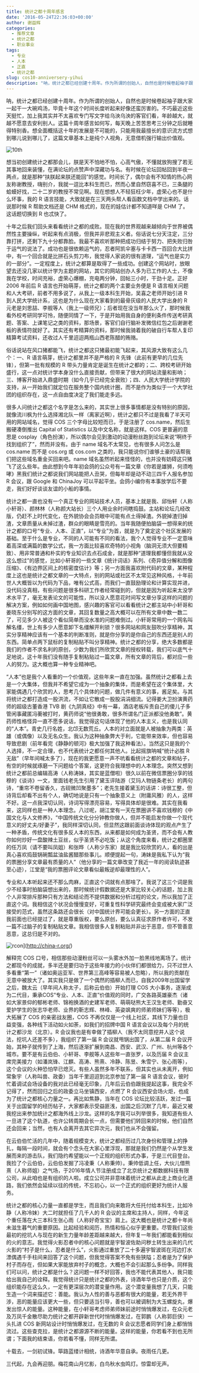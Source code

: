 ```yaml
---
title: 统计之都十周年感言
date: '2016-05-24T22:36:03+00:00'
author: 谢益辉
categories:
  - 推荐文章
  - 统计之都
  - 职业事业
tags:
  - 专业
  - 人本
  - 正直
  - 统计之都
slug: cos10-anniversery-yihui
description: "呐，统计之都已经创建十周年。作为所谓的创始人，自然也是时候卷起袖子跟大家一起干一大碗鸡汤，毕竟十年这个时间长度听起来好像还蛮厉害的。不巧最近这些天挺忙，加上我其实并不太喜欢专门写文字给乌泱乌泱的客官们看，年龄越大，就越不愿意去安利别人。这篇十周年感言如何写，每天晚上苦苦思考三分钟之后就睡得特别香。想全面概括这十年的发展是不可能的，只能用我最擅长的意识流方式想到哪儿说到哪儿了，这篇文章基本上是纯个人视角，无意借机强行输出价值观。"
---
```


呐，统计之都已经创建十周年。作为所谓的创始人，自然也是时候卷起袖子跟大家一起干一大碗鸡汤，毕竟十年这个时间长度听起来好像还蛮厉害的。不巧最近这些天挺忙，加上我其实并不太喜欢专门写文字给乌泱乌泱的客官们看，年龄越大，就越不愿意去安利别人。这篇十周年感言如何写，每天晚上苦苦思考三分钟之后就睡得特别香。想全面概括这十年的发展是不可能的，只能用我最擅长的意识流方式想到哪儿说到哪儿了，这篇文章基本上是纯个人视角，无意借机强行输出价值观。

![10th](https://cos.name/wp-content/uploads/2016/05/10th.jpg)

想当初创建统计之都那会儿，朕是天不怕地不怕，心高气傲，不懂就放狗搜了若无其事地回来装懂，在满论坛的点赞声中深藏功与名。有时候在论坛回帖回到半夜一两点，就是那种“扶朕起来朕还能回”的感觉。时间长了，偶尔会有不知情的热心网友称谢教授，嗨别介，我就一逗比本科生而已，然而心里自然窃喜不已，三条腿的蛤蟆好找，二十二岁的教授不常见啊。现在想想人不轻狂枉少年，虚荣心也不是什么坏事，我的 R 语言技能，大致就是在三天两头帮人看函数文档中学出来的。话说那时候 R 帮助文档还是 CHM 格式的，现在的娃估计都不知道咩是 CHM 了。这话题切换到 R 也忒快了。

十年之后我们回头来看看统计之都的成败。现在我的世界观越来越倾向于世界被偶然性主要操纵，听起来有点消极，但我并非悲观主义者。俗话说七分天注定，三分靠打拼，还剩下九十分都靠脸。我最不喜欢听那种把成功归结于努力、把失败归咎于运气的说法了。成功也是很依赖运气的，忍者阿凯伞塞与卡卡西一百回合大比拼中，有一个回合就是比拼石头剪刀布，我觉得人家说的很有道理，“运气也是实力的一部分”。一定程度上，统计之都算是取得了一些成功。创建这个网站时，放眼望去还没几家以统计学为主题的网站，其它的网站创办人多为已工作的人士，不像我在学校，时间充裕，虚荣心爆棚，充电两分钟，回帖三小时，干劲十足。正好 2006 年前后 R 语言也开始萌芽，统计之都的两个主要业务便是 R 语言相关问题和人大考研，前者不用多说了，从我上一级本科生开始，吴喜之老师开始引进 R 到人民大学统计系，这也是为什么现在大家看到的最骨灰级的人民大学出身的 R 元老是刘思喆、李舰等人（我上一级师兄）；后者现在没当年那么火了，那时候我看外校考研同学可怜，随便同情了一下，于是开始用我自身的便利条件传送考研真题、答案、上课笔记之类的资料，那场景，客官们自行脑补发微信红包之后谢谢老板的表情符就好了。其实还有考精算的资料，那时候我骑着我的破自行车帮人复印精算考试资料，还收过人千里迢迢两瓶山西老陈醋的贿赂。

俗话说站在风口猪都能飞，统计之都这只猪最初能飞起来，其风源大致有这么几个：一、R 语言萌芽，统计之都里并不是严格的 R 先锋（此前有更早的几位先锋），但第一批有规模的 R 带头力量肯定是诞生在统计之都的；二、跨校考研开始盛行，这一点对统计学本身没什么直接贡献，但带来了很大的网站流量和影响；三、博客开始进入鼎盛时期（如今几乎已经完全衰败）；四、人民大学统计学院的支持，从一开始我们就定位在服务整个国内统计圈，而不是作为类似于一个大学社团的组织存在，这一点自由度决定了我们能走多远。

很多人问统计之都这个名字是怎么来的，其实世上很多事情都是没有特别的原因，就像流川枫为什么选择湘北队一样（离家近啊），统计之都只不过是我看了半天可用的网站域名，觉得 COS 三个字母比较短而已，于是注册了 cos.name，然后生搬硬凑倒推出 Capital of Statistics 以及中文名称，就是这样。COS 更普遍的意思是 cosplay（角色扮演），所以偶尔会见到激动的动漫粉丝跑到论坛来说“啊终于找到组织了”，然而并没有。由于 name 域名不太常见，也有很多人问怎么是 cos.name 而不是 cos.org 或 cos.com 之类的，我只能说你们谁够土豪的话帮我们把这些域名重金买回来吧。name 域名虽然听起来怪怪的，也并没有妨碍这只猪飞了这么些年。由此想到今年年初会鸽的公众号有一篇文章《你若是雄狮，何须咆哮》黑我们统计之都说我们网站能把人丑哭，但每年却是动不动三四千人报名参加 R 会议，跟 Google 和 ChinaJoy 可以平起平坐。会鸽小编你有本事放学后不要走，我们好好谈谈友谊的小船的事情。

统计之都一直也没有一个真正专业的网站技术人员，基本上就是我、邱怡轩（人称小轩哥）、颜林林（人称颜大站长）三个人用业余时间瞎捣鼓。主站和论坛几经改版，仍赶不上时代变化，在外貌协会会员眼中可能有点土得掉渣。外貌掉渣归掉渣，文章质量从未掉过渣，群众的眼睛是雪亮的。当年我随便拍脑袋一想得来的统计之都的口号“专业、人本、正直”，以“专业”为首，就是为了奠定这个社区发展的基础。至于什么是专业，不同的人可能有不同的看法，我个人觉得专业不一定意味着高深或满篇的数学公式，我一方面比较喜欢奇特的小视角（脑洞无须大但要精致）、用非常普通和朴实的专业知识去点石成金，就是那种“道理我都懂但我就从没这么想过”的感觉，比如小轩哥的一些文章《统计词话》系列、《奇异值分解和图像压缩》、《有边界区间上的核密度估计》等；另一方面我喜欢附代码的文章，某种程度上这也是统计之都文章的一大特点，别的网站或社区不太常见这种风格，十年前世人大概皆以为代码为下品，唯有公式高，而我们一直鼓励理论和计算实现并进，没代码没真相，有些问题是很多科研工作者经常碰到的，但就是因为听起来太没学术水平了，毫无发表论文的可能性，所以没人愿意花时间写文章分享这样的问题的解决方案，例如如何画中国地图，感兴趣的客官可以看看统计之都主站中小轩哥和姜晓东分别写的这方面的文章，其回复数量之高大概可以在所有文章中数一数二了，可见多少人被这个看似简单而没水准的问题难倒过。小轩哥常用的一个网名叫解名缰，世上有多少人愿意卸下名缰解开利锁？很多网站和网友鼓吹分享精神，其实分享精神应该有一个基本的判断准则，就是你分享的是你自己的东西还是别人的东西。简单点两下鼠标的复制粘贴不叫分享精神。统计之都的分享，绝大多数都是我们的作者不求名利的原创，少数为我们所欣赏文章的授权转载，我们可以底气十足地说，这十年我们没有随手复制粘贴过一篇文章，所有文章的背后，都对应一些人的努力。这大概也算一种专业精神吧。

“人本”也是我个人看重的一个价值观，这些年来一直在加强。虽然统计之都看上去是一个大集体，但我并不希望它成为一个抽象的集体，而是希望在这个集体里，大家能偶遇几个欣赏的人，思考几个具体的问题，做几件有意义的事，酱足矣。与其将统计之都打造成一股洪流，不如让它散成一股股涓涓细流。记得姜大卫扮演黄药师的超级古董香港 TVB 剧《九阴真经》中有一幕，酒店老板斥责自己的傻儿子多管闲事藏匿冯蘅被打时，黄药师说“他很勇敢，很多所谓名门正派都没他勇敢”。黄药师性格怪异一直不愿多说话，我觉得这句话体现了他的人本主义，也是我认同的“人本”。青史几行名姓，北邙无数荒丘。人本的对立面就是人被抽象为两类：英雄（或偶像）以及无名众生。我认为这种抽象弊大于利，它能带来效率，但也容易导致悲剧（前年看完《静静的顿河》极大加强了我这种看法）。当然这只是我的个人选择，不一定合理，也不代表统计之都任何其他人。比起摇旗呐喊“统计必胜 R 无敌”（早年间喊太多了），现在的我更愿意一声不吭看看统计之都的文章和帖子，有空的时候就琢磨一下问题给个答案，这更符合我理想中的人本理念。突然又想到统计之都前总编辑高涛（人称涛妹，其实是蓝僧啦）很久以前在微信票圈分享的钱穆的《谈诗》一文，里面钱老先生引用了黛玉评陆游（艾玛人物链条老长）的两句诗，“重帘不卷留香久，古砚微凹聚墨多”；老先生接着黛玉的话讲：诗很工整，但诗背后却看不出有个人，确切地说是只有一个抽象意义上（附庸风雅）的人，这样不好。这一点我深切认同，诗词写得漂亮容易，写得具体却是很难。其实在我看来，这同样也是一种人本理念。八过呢，胡江堂有一天在票圈讲不喜欢钱穆的《中国文化与人文修养》，“中国传统文化分分钟教你做人，但并不能启发你做一个现代意义的好丈夫/好妻子”，我同样深切认同，但显然这跟前面谈诗体现的观点产生了一种矛盾，传统文化有很多反人本的东西，从来都是如何成为圣贤，而不会有人教你如何炒好一盘酸辣土豆丝，似乎圣贤不必吃饭；从这个角度来看，统计之都圈里的任万凤（请不要叫凤姐）和张晔（人称少东家）就是我比较欣赏的人，看的出是真心喜欢捣鼓锅碗瓢盆油盐酱醋那些事儿。顺便提起一句，涛妹是我私下认为“我的票圈分享文章最有质量的人”（他分享的一篇文章改变了我近一年的阅读轨迹甚至心迹），江堂是“我的票圈评论文章看似最叛逆却最理性的人”。

专业和人本听起来还不那么肉麻，正直这个词就有点那啥了。我说了这三个词是我少不经事时拍脑袋想出来的，那时候统计假数据还是大家比较关心的话题，加上我个人非常排斥那种只有方法和结论而不提供数据和分析过程的论文，所以我加了正直这个词。我相信这个状况会慢慢变好，可重复性科学研究最终会变成被大家广泛接受的范式，虽然这条路还会很长（对中国统计界可能会更长）。另一方面的正直我前面也已经提过了，就是尊重版权，要么原创，要么认真征求原作者许可，不发一篇不过脑子的复制粘贴文章。我相信很多人复制粘贴并非出于恶意，但不管善意恶意，这总归是不对的。

![rcon](https://cos.name/wp-content/uploads/2016/05/rcon.jpg)](http://china-r.org/)

解释完 COS 口号，相信那些动漫粉丝可以一头雾水外加一脸黑线地离场了。统计之都现今的成就，多半还是要归功于这些年接力的小伙伴们都很给力，只不过世人多看重“第一”（诸如奥运亚军、世界第三高峰等容易被人忽略），所以我的贡献在无意中被放大了。其实我只是做了一个偶然的插柳人而已，自我2009年出国留学之后，魏太云（早年间人称太子，后称云伯伯）开始打理 COS 大小事务，逐渐成为二代目，秉承COS“专业、人本、正直”价值观的同时，广交各路英雄豪杰（诸如大家景仰的郁彬老师、锦袍换酒的史建军老师、萌萌哒熊大王汉生老师、勤奋又爱护学生的张志华老师、业界的靳志辉、林峰、英姿飒爽的师弟师妹们等等），极大拓展了 COS 的亲密战友圈，COS 不再仅仅是一个线上社区，其线下力量也日益变强，各种线下活动如火如荼，如我们的招牌中国 R 语言会议以及每个月的统计之都沙龙（北京）。R 会议我也是有幸做了插柳人（我不太同意挖井人这个说法，挖坑人还差不多），我组织了第一届 R 会议就甩锅出国了，从第二届 R 会议开始，其种子就传到了上海，然后逐渐扩展到南昌、西安、武汉、广州、杭州等各个城市。要不是有云伯伯、小轩哥、李舰等人这些年一直张罗，以及历届 R 会议主席完美接力（如潘岚锋、江麒、高涛、熊熹、冷静、陈昱、朱雪宁、张心雨等），这个会议的火种恐怕早已熄灭。有些人虽然多年不联系，但其实也从未离开，例如常象宇（人称叫兽、政委）当年千里迢迢到北京参加了第一届 R 语言会议，彼时忙着调试会场设备的我对此已经毫无印象，几年后云伯伯跟我提起这事，我完全不记得了，然而回归之后的政委立马坐镇西安，点燃了 R 会议西安会场火炬，也成为了统计之都核心力量之一。再比如焦静，当年在 COS 论坛比较活跃，发过一篇关于出国留学的经历帖子，大家都表示受益匪浅，出国之后沉默了几年，最近又被我挖出来参加统计之都海外线上沙龙。这样的名字我可以列举很多，我知道有些人一旦进了这个轨道，也许公转周期会长一点，但需要他们转回来的时候，他们自然还会回来；当然，也有人会离开去其它异次元，我们也从不会强留。

在云伯伯忙活的几年中，随着规模变大，统计之都经历过几次身份和管理上的挣扎，每隔一段时间，就会有个念头在大家心里浮现，那就是我们仍然是个从学生发展而来的游击队，我们隐约希望能以一个正规的组织形式办事，于是三代目登台。我捡了个云伯伯，云伯伯发掘了冯凌秉（人称秉帅）。秉帅低调上任，大伙儿借熊熹（人称师姐）之气场，于2016年情人节注册成立了北京统计之都数据科技有限公司，从此咱也是有组织的人啦。成立公司并非意味着统计之都从此走上商业化道路，我们依然会延续以往的传统，不忘初心，以一个正式的组织更好为统计人服务。

统计之都的核心力量一直都是学生，而且我们向来敢将大任托付给本科生，比如冷静（人称冷妹）大二时就担任了几千人的 R 会议的主席和主持人，同样，今年这个重任落在大三本科生张心雨（人称好奇宝宝）肩上。这大概也是统计之都十年尚未滋生暮气的重要原因。比起经验和阅历，热情和恒心似乎更重要。尽管我们这些最初的挖坑人与现在的新生力量年龄差距越来越大，但年复一年我们都能看到相似的火的意志。我觉得火影忍者中的核心问题就是宇智波佐助问秽土转生出来的几代火影的“村子是什么，忍者是什么”，火影通过重放了二十多遍宇智波斑在河边打水漂偶遇千手柱间来回答了这个问题，但我觉得答案不免有些狭隘；忍者是为了保护村子而存在，但如果大家能放弃村子的概念，大概也不会引起那么多纷争。同样我们可以问，统计之都是什么？这问题一样不好回答，我也不能代表其他人，我只能给出我自己的诠释。我觉得统计只是统计之都的外表，诗酒年华也只是介质，这个组织能存在这么久，一定有更深层次的潜变量作用。这个潜变量我想了几天，只能生造一个词来描述它：善能。我认为人性的善与恶都有很大的能量，若无外界干涉，恶的能量应该更大一些，但只要适当引导，善也可以被调制为大玉螺旋丸，爆发出惊人的能量。这种能量，在小轩哥考虑师弟师妹前途时悄悄爆发过，在众元老及万凤千金散尽助力统计之都开辟新世代时悄悄爆发过，在郭鹏（人称郭巨侠）一头扎进 COS 新网站设计时悄悄爆发过，在无数的 R 会议志愿者同学们身上都悄悄流过。这些查克拉，是统计之都源源不断的能量。这样的能量，你若看不到也无所谓；下面我的结束语，你若看不懂，同样无所谓。

十载去，一剑初试锋。筚路蓝缕计相统，诗酒年华意自承。夜雨任几更。
  
三代起，九会再迎朋。梅花南山月忆影，白鸟秋水虫鸣灯。惊雷却无声。
